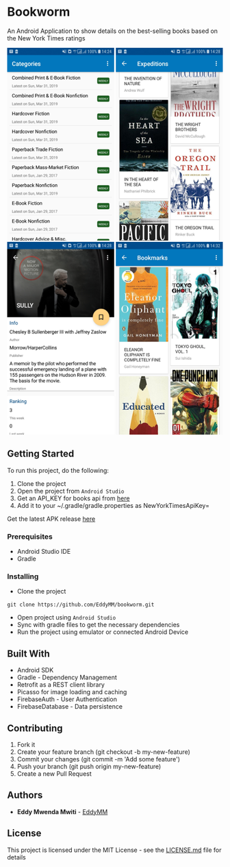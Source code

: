 # Bookworm

An Android Application to show details on the best-selling books based on the New York Times ratings

<img src="github_assets/imgs/categories.jpg" alt="categories" width=250 height=450 /> <img src="github_assets/imgs/book_list.jpg" alt="book list" width=250 height=450 /> <img src="github_assets/imgs/book_detail.jpg" alt="book detail" width=250 height=450 /> <img src="github_assets/imgs/bookmarks.jpg" alt="bookmarks" width=250 height=450 />


## Getting Started

To run this project, do the following:

1. Clone the project
2. Open the project from `Android Studio`
3. Get an API_KEY for books api from [here](https://developer.nytimes.com/docs/books-product/1/overview)
4. Add it to your ~/.gradle/gradle.properties as NewYorkTimesApiKey=<API KEY>

Get the latest APK release [here](https://github.com/EddyMM/bookworm/releases)

### Prerequisites

- Android Studio IDE
- Gradle


### Installing

- Clone the project

```
git clone https://github.com/EddyMM/bookworm.git
```

- Open project using `Android Studio`
- Sync with gradle files to get the necessary dependencies
- Run the project using emulator or connected Android Device


## Built With

- Android SDK
- Gradle - Dependency Management
- Retrofit as a REST client library
- Picasso for image loading and caching 
- FirebaseAuth - User Authentication
- FirebaseDatabase - Data persistence


## Contributing

1. Fork it
2. Create your feature branch (git checkout -b my-new-feature)
3. Commit your changes (git commit -m 'Add some feature')
4. Push your branch (git push origin my-new-feature)
5. Create a new Pull Request


## Authors

* **Eddy Mwenda Mwiti**  - [EddyMM](https://github.com/EddyMM)

## License

This project is licensed under the MIT License - see the [LICENSE.md](LICENSE.md) file for details
